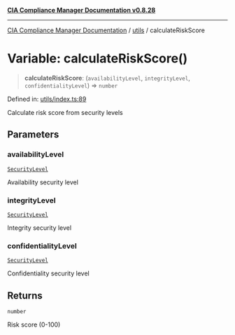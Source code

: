 [**CIA Compliance Manager Documentation v0.8.28**](../../README.md)

***

[CIA Compliance Manager Documentation](../../modules.md) / [utils](../README.md) / calculateRiskScore

# Variable: calculateRiskScore()

> **calculateRiskScore**: (`availabilityLevel`, `integrityLevel`, `confidentialityLevel`) => `number`

Defined in: [utils/index.ts:89](https://github.com/Hack23/cia-compliance-manager/blob/7619f76b35999bc4eb3f6ff6c1e77c13be78f250/src/utils/index.ts#L89)

Calculate risk score from security levels

## Parameters

### availabilityLevel

[`SecurityLevel`](../../types/cia/type-aliases/SecurityLevel.md)

Availability security level

### integrityLevel

[`SecurityLevel`](../../types/cia/type-aliases/SecurityLevel.md)

Integrity security level

### confidentialityLevel

[`SecurityLevel`](../../types/cia/type-aliases/SecurityLevel.md)

Confidentiality security level

## Returns

`number`

Risk score (0-100)
